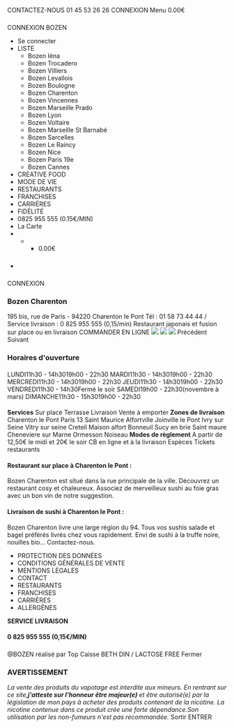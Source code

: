 CONTACTEZ-NOUS  01 45 53 26 26
CONNEXION
Menu
0.00€
### 
CONNEXION
BOZEN
  * Se connecter
  * LISTE
    * Bozen Iéna
    * Bozen Trocadero
    * Bozen Villiers
    * Bozen Levallois
    * Bozen Boulogne
    * Bozen Charenton
    * Bozen Vincennes
    * Bozen Marseille Prado
    * Bozen Lyon
    * Bozen Voltaire
    * Bozen Marseille St Barnabé
    * Bozen Sarcelles
    * Bozen Le Raincy
    * Bozen Nice
    * Bozen Paris 19e
    * Bozen Cannes
  * CREATIVE FOOD
  * MODE DE VIE
  * RESTAURANTS
  * FRANCHISES
  * CARRIÈRES
  * FIDÉLITÉ
  * 0825 955 555 (0.15€/MIN)
  * La Carte
  *   *   * 0.00€
  * ### 
CONNEXION


### **Bozen Charenton**
195 bis, rue de Paris - 94220 Charenton le Pont
Tél : 01 58 73 44 44 / Service livraison : 0 825 955 555 (0,15/min)
Restaurant japonais et fusion sur place ou en livraison
COMMANDER EN LIGNE
![](https://www.bozen.fr/img/tc/contenu/1029/jpg/20211109104114/-horaires-d-ouverture.jpg)
![](https://www.bozen.fr/img/tc/contenu2/1029/jpg/20211109104114/-horaires-d-ouverture-2.jpg)
![](https://www.bozen.fr/img/tc/contenu3/1029/jpg/20211109104114/-horaires-d-ouverture-3.jpg)
Précédent Suivant
###  Horaires d'ouverture
#### 
LUNDI11h30 - 14h3019h00 - 22h30
MARDI11h30 - 14h3019h00 - 22h30
MERCREDI11h30 - 14h3019h00 - 22h30
JEUDI11h30 - 14h3019h00 - 22h30
VENDREDI11h30 - 14h30Fermé le soir
SAMEDI19h00 - 22h30(novembre à mars)
DIMANCHE11h30 - 15h3019h00 - 22h30
#### 
**Services**
Sur place
Terrasse
Livraison
Vente à emporter
**Zones de livraison**
Charenton le Pont
Paris 13
Saint Maurice
Alfortville
Joinville le Pont
Ivry sur Seine
Vitry sur seine
Creteil
Maison alfort
Bonneuil
Sucy en brie
Saint maure
Cheneviere sur Marne
Ormesson
Noiseau
**Modes de règlement**
A partir de 12,50€ le midi et 20€ le soir
CB en ligne et à la livraison
Espèces
Tickets restaurants
#### 
#### **Restaurant sur place à Charenton le Pont :**
Bozen Charenton est situé dans la rue principale de la ville. Découvrez un restaurant cosy et chaleureux. Associez de merveilleux sushi au foie gras avec un bon vin de notre suggestion.
#### **Livraison de sushi à Charenton le Pont :**
Bozen Charenton livre une large région du 94. Tous vos sushis salade et bagel préférés livrés chez vous rapidement. Envi de sushi à la truffe noire, nouilles bio… Contactez-nous.
  * PROTECTION DES DONNÉES
  * CONDITIONS GÉNÉRALES DE VENTE
  * MENTIONS LÉGALES
  * CONTACT
  * RESTAURANTS
  * FRANCHISES
  * CARRIÈRES
  * ALLERGÈNES


**SERVICE LIVRAISON**
#### **0 825 955 555** (0,15€/MIN)
### 
@BOZEN réalisé par Top Caisse
BETH DIN / LACTOSE FREE
Fermer
### **AVERTISSEMENT**
_La vente des produits du vapotage est interdite aux mineurs. En rentrant sur ce site,**j'atteste sur l'honneur être majeur(e)** et être autorisé(e) par la législation de mon pays à acheter des produits contenant de la nicotine. La nicotine contenue dans ce produit crée une forte dépendance.Son utilisation par les non-fumeurs n'est pas recommandée._
Sortir ENTRER
